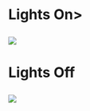 
<h1> Lights On>

<img src="https://i.imgur.com/fFmLwaw.png"></img>


<h1> Lights Off

<img src="https://i.imgur.com/ZKBFduf.png"></img>
